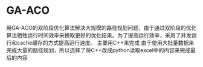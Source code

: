 # GA-ACO
用GA-ACO的双阶段优化算法解决大规模的路径规划问题，由于通过双阶段的优化算法牺牲运行时间效率来换取更好的优化结果。为了提高运行效率，采用了并发运行和cache缓存的方式提高运行速度。
主要用C++来完成
由于使用大批量数据来完成大量的路径规划，所以选择了将C++改成python读取excel中的内容来完成最后的内容
